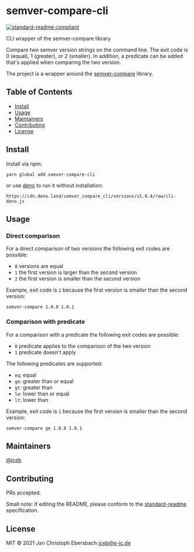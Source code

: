 # semver-compare-cli

[![standard-readme compliant](https://img.shields.io/badge/standard--readme-OK-green.svg?style=flat-square)](https://github.com/RichardLitt/standard-readme)

CLI wrapper of the semver-compare library

Compare two semver version strings on the command line. The exit code is 0
(equal), 1 (greater), or 2 (smaller). In addition, a predicate can be added
that's applied when comparing the two version.

The project is a wrapper around the
[semver-compare](https://github.com/substack/semver-compare) library.

## Table of Contents

- [Install](#install)
- [Usage](#usage)
- [Maintainers](#maintainers)
- [Contributing](#contributing)
- [License](#license)

## Install

Install via npm:

```
yarn global add semver-compare-cli
```

or use [deno](https://deno.land) to run it without installation:

```
https://cdn.deno.land/semver_compare_cli/versions/v1.0.4/raw/cli-deno.js
```

## Usage

### Direct comparison

For a direct comparison of two versions the following exit codes are possible:

- `0` versions are equal
- `1` the first version is larger than the second version
- `2` the first version is smaller than the second version

Example, exit code is `2` because the first version is smaller than the second
version:

```
semver-compare 1.0.0 1.0.1
```

### Comparison with predicate

For a comparison with a predicate the following exit codes are possible:

- `0` predicate applies to the comparison of the two version
- `1` predicate doesn't apply

The following predicates are supported:

- `eq`: equal
- `ge`: greater than or equal
- `gt`: greater than
- `le`: lower than or equal
- `lt`: lower than

Example, exit code is `1` because the first version is smaller than the second
version:

```
semver-compare ge 1.0.0 1.0.1
```

## Maintainers

[@jceb](https://github.com/jceb)

## Contributing

PRs accepted.

Small note: If editing the README, please conform to the
[standard-readme](https://github.com/RichardLitt/standard-readme) specification.

## License

MIT © 2021 Jan Christoph Ebersbach <jceb@e-jc.de>

